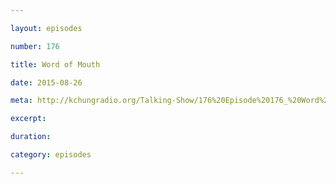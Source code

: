 ```yaml
---

layout: episodes

number: 176

title: Word of Mouth

date: 2015-08-26

meta: http://kchungradio.org/Talking-Show/176%20Episode%20176_%20Word%20of%20Mouth.mp3

excerpt: 

duration: 

category: episodes

---
```


